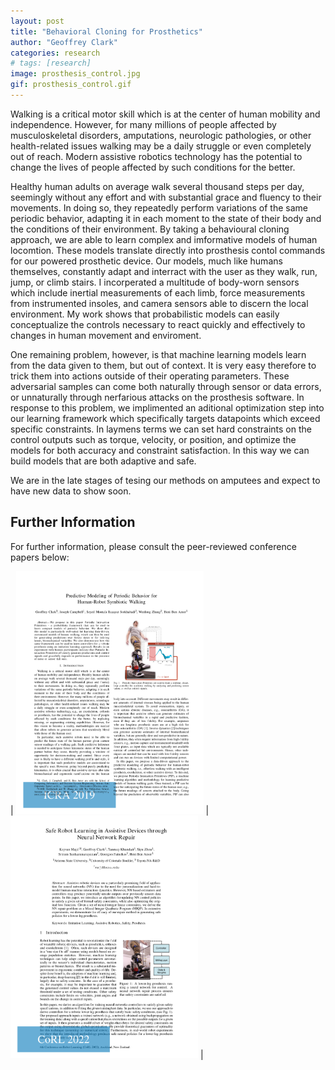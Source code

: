 ```yaml
---
layout: post
title: "Behavioral Cloning for Prosthetics"
author: "Geoffrey Clark"
categories: research
# tags: [research]
image: prosthesis_control.jpg
gif: prosthesis_control.gif
---
```



Walking is a critical motor skill which is at the center of human mobility and independence.  However, for many millions of people affected by musculoskeletal disorders, amputations, neurologic pathologies, or other health-related issues walking may be a daily struggle or even completely out of reach. Modern assistive robotics technology has the potential to change the lives of people affected by such conditions for the better.

Healthy human adults on average walk several thousand steps per day, seemingly without any effort and with substantial grace and fluency to their movements. In doing so, they repeatedly perform variations of the same periodic behavior, adapting it in each moment to the state of their body and the conditions of their environment. By taking a behavioural cloning approach, we are able to learn complex and imformative models of human locomtion. These models translate directly into prosthesis contol commands for our powered prosthetic device. Our models, much like humans themselves, constantly adapt and interract with the user as they walk, run, jump, or climb stairs. I incorperated a multitude of body-worn sensors which include inertial measurements of each limb, force measurements from instrumented insoles, and camera sensors able to discern the local environment. My work shows that probabilistic models can easily conceptualize the controls necessary to react quickly and effectively to changes in human movement and enviroment.

One remaining problem, however, is that machine learning models learn from the data given to them, but out of context. It is very easy therefore to trick them into actions outside of their operating parameters. These adversarial samples can come both naturally through sensor or data errors, or unnaturally through nerfarious attacks on the prosthesis software. In response to this problem, we implimented an aditional optimization step into our learning framework which specifically targets datapoints which exceed specific constraints. In laymens terms we can set hard constraints on the control outputs such as torque, velocity, or position, and optimize the models for both accuracy and constraint satisfaction. In this way we can build models that are both adaptive and safe.

We are in the late stages of tesing our methods on amputees and expect to have new data to show soon.

## Further Information
For further information, please consult the peer-reviewed conference papers below:

| <a href="https://arxiv.org/pdf/2005.13139.pdf"><img src="/assets/img/ICRA2019.png" alt="drawing" width="300"/></a> | <a href="https://openreview.net/pdf?id=X4228W0QpvN"><img src="/assets/img/CoRL2022.png" alt="drawing" width="300"/></a> |




<!-- link to icra2019 video with pic of video and play button-->


